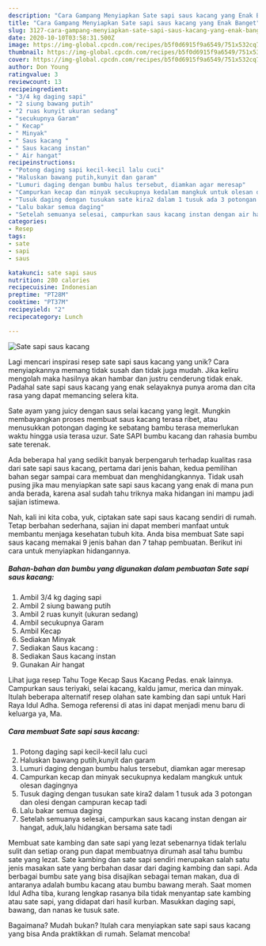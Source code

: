 ```yaml
---
description: "Cara Gampang Menyiapkan Sate sapi saus kacang yang Enak Banget"
title: "Cara Gampang Menyiapkan Sate sapi saus kacang yang Enak Banget"
slug: 3127-cara-gampang-menyiapkan-sate-sapi-saus-kacang-yang-enak-banget
date: 2020-10-10T03:58:31.500Z
image: https://img-global.cpcdn.com/recipes/b5f0d6915f9a6549/751x532cq70/sate-sapi-saus-kacang-foto-resep-utama.jpg
thumbnail: https://img-global.cpcdn.com/recipes/b5f0d6915f9a6549/751x532cq70/sate-sapi-saus-kacang-foto-resep-utama.jpg
cover: https://img-global.cpcdn.com/recipes/b5f0d6915f9a6549/751x532cq70/sate-sapi-saus-kacang-foto-resep-utama.jpg
author: Don Young
ratingvalue: 3
reviewcount: 13
recipeingredient:
- "3/4 kg daging sapi"
- "2 siung bawang putih"
- "2 ruas kunyit ukuran sedang"
- "secukupnya Garam"
- " Kecap"
- " Minyak"
- " Saus kacang "
- " Saus kacang instan"
- " Air hangat"
recipeinstructions:
- "Potong daging sapi kecil-kecil lalu cuci"
- "Haluskan bawang putih,kunyit dan garam"
- "Lumuri daging dengan bumbu halus tersebut, diamkan agar meresap"
- "Campurkan kecap dan minyak secukupnya kedalam mangkuk untuk olesan dagingnya"
- "Tusuk daging dengan tusukan sate kira2 dalam 1 tusuk ada 3 potongan dan olesi dengan campuran kecap tadi"
- "Lalu bakar semua daging"
- "Setelah semuanya selesai, campurkan saus kacang instan dengan air hangat, aduk,lalu hidangkan bersama sate tadi"
categories:
- Resep
tags:
- sate
- sapi
- saus

katakunci: sate sapi saus 
nutrition: 280 calories
recipecuisine: Indonesian
preptime: "PT28M"
cooktime: "PT37M"
recipeyield: "2"
recipecategory: Lunch

---
```



![Sate sapi saus kacang](https://img-global.cpcdn.com/recipes/b5f0d6915f9a6549/751x532cq70/sate-sapi-saus-kacang-foto-resep-utama.jpg)

Lagi mencari inspirasi resep sate sapi saus kacang yang unik? Cara menyiapkannya memang tidak susah dan tidak juga mudah. Jika keliru mengolah maka hasilnya akan hambar dan justru cenderung tidak enak. Padahal sate sapi saus kacang yang enak selayaknya punya aroma dan cita rasa yang dapat memancing selera kita.

Sate ayam yang juicy dengan saus selai kacang yang legit. Mungkin membayangkan proses membuat saus kacang terasa ribet, atau menusukkan potongan daging ke sebatang bambu terasa memerlukan waktu hingga usia terasa uzur. Sate SAPI bumbu kacang dan rahasia bumbu sate terenak.

Ada beberapa hal yang sedikit banyak berpengaruh terhadap kualitas rasa dari sate sapi saus kacang, pertama dari jenis bahan, kedua pemilihan bahan segar sampai cara membuat dan menghidangkannya. Tidak usah pusing jika mau menyiapkan sate sapi saus kacang yang enak di mana pun anda berada, karena asal sudah tahu triknya maka hidangan ini mampu jadi sajian istimewa.


Nah, kali ini kita coba, yuk, ciptakan sate sapi saus kacang sendiri di rumah. Tetap berbahan sederhana, sajian ini dapat memberi manfaat untuk membantu menjaga kesehatan tubuh kita. Anda bisa membuat Sate sapi saus kacang memakai 9 jenis bahan dan 7 tahap pembuatan. Berikut ini cara untuk menyiapkan hidangannya.

<!--inarticleads1-->

##### Bahan-bahan dan bumbu yang digunakan dalam pembuatan Sate sapi saus kacang:

1. Ambil 3/4 kg daging sapi
1. Ambil 2 siung bawang putih
1. Ambil 2 ruas kunyit (ukuran sedang)
1. Ambil secukupnya Garam
1. Ambil  Kecap
1. Sediakan  Minyak
1. Sediakan  Saus kacang :
1. Sediakan  Saus kacang instan
1. Gunakan  Air hangat


Lihat juga resep Tahu Toge Kecap Saus Kacang Pedas. enak lainnya. Campurkan saus teriyaki, selai kacang, kaldu jamur, merica dan minyak. Itulah beberapa alternatif resep olahan sate kambing dan sapi untuk Hari Raya Idul Adha. Semoga referensi di atas ini dapat menjadi menu baru di keluarga ya, Ma. 

<!--inarticleads2-->

##### Cara membuat Sate sapi saus kacang:

1. Potong daging sapi kecil-kecil lalu cuci
1. Haluskan bawang putih,kunyit dan garam
1. Lumuri daging dengan bumbu halus tersebut, diamkan agar meresap
1. Campurkan kecap dan minyak secukupnya kedalam mangkuk untuk olesan dagingnya
1. Tusuk daging dengan tusukan sate kira2 dalam 1 tusuk ada 3 potongan dan olesi dengan campuran kecap tadi
1. Lalu bakar semua daging
1. Setelah semuanya selesai, campurkan saus kacang instan dengan air hangat, aduk,lalu hidangkan bersama sate tadi


Membuat sate kambing dan sate sapi yang lezat sebenarnya tidak terlalu sulit dan setiap orang pun dapat membuatnya dirumah asal tahu bumbu sate yang lezat. Sate kambing dan sate sapi sendiri merupakan salah satu jenis masakan sate yang berbahan dasar dari daging kambing dan sapi. Ada berbagai bumbu sate yang bisa disajikan sebagai teman makan, dua di antaranya adalah bumbu kacang atau bumbu bawang merah. Saat momen Idul Adha tiba, kurang lengkap rasanya bila tidak menyantap sate kambing atau sate sapi, yang didapat dari hasil kurban. Masukkan daging sapi, bawang, dan nanas ke tusuk sate. 

Bagaimana? Mudah bukan? Itulah cara menyiapkan sate sapi saus kacang yang bisa Anda praktikkan di rumah. Selamat mencoba!
